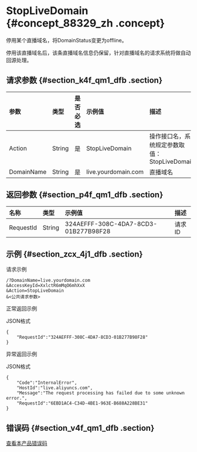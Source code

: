 # StopLiveDomain {#concept_88329_zh .concept}

停用某个直播域名，将DomainStatus变更为offline。

停用该直播域名后，该条直播域名信息仍保留，针对直播域名的请求系统将做自动回源处理。

## 请求参数 {#section_k4f_qm1_dfb .section}

|参数|类型|是否必选|示例值|描述|
|:-|:-|:---|:--|:-|
|Action|String|是|StopLiveDomain|操作接口名，系统规定参数取值：StopLiveDomain|
|DomainName|String|是|live.yourdomain.com|直播域名|

## 返回参数 {#section_p4f_qm1_dfb .section}

|名称|类型|示例值|描述|
|:-|:-|:--|:-|
|RequestId|String|324AEFFF-308C-4DA7-8CD3-01B277B98F28|请求ID|

## 示例 {#section_zcx_4j1_dfb .section}

请求示例

```
/?DomainName=live.yourdomain.com
&AccessKeyId=XxlctR6mMqO6mhXxX
&Action=StopLiveDomain
&<公共请求参数> 
```

正常返回示例

JSON格式

```
{
    "RequestId":"324AEFFF-308C-4DA7-8CD3-01B277B98F28"
}
```

异常返回示例

JSON格式

```
{
    "Code":"InternalError",
    "HostId":"live.aliyuncs.com",
    "Message":"The request processing has failed due to some unknown error.",
    "RequestId":"6EBD1AC4-C34D-4BE1-963E-B688A228BE31"
}
```

## 错误码 {#section_v4f_qm1_dfb .section}

[查看本产品错误码](https://error-center.aliyun.com/status/product/live)

